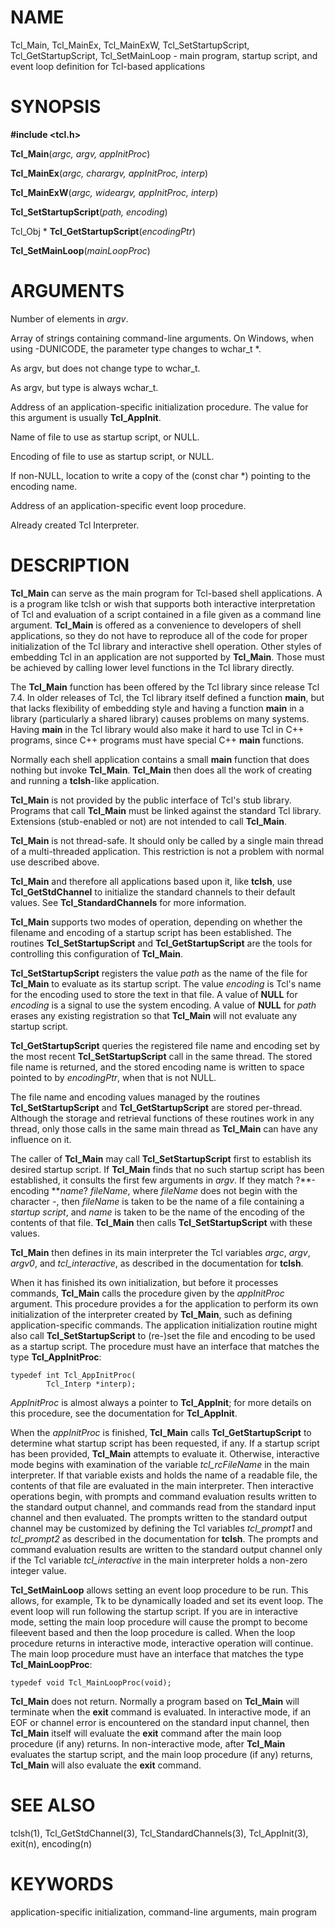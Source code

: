 # NAME

Tcl_Main, Tcl_MainEx, Tcl_MainExW, Tcl_SetStartupScript,
Tcl_GetStartupScript, Tcl_SetMainLoop - main program, startup script,
and event loop definition for Tcl-based applications

# SYNOPSIS

**#include \<tcl.h\>**

**Tcl_Main**(*argc, argv, appInitProc*)

**Tcl_MainEx**(*argc, charargv, appInitProc, interp*)

**Tcl_MainExW**(*argc, wideargv, appInitProc, interp*)

**Tcl_SetStartupScript**(*path, encoding*)

Tcl_Obj \* **Tcl_GetStartupScript**(*encodingPtr*)

**Tcl_SetMainLoop**(*mainLoopProc*)

# ARGUMENTS

Number of elements in *argv*.

Array of strings containing command-line arguments. On Windows, when
using -DUNICODE, the parameter type changes to wchar_t \*.

As argv, but does not change type to wchar_t.

As argv, but type is always wchar_t.

Address of an application-specific initialization procedure. The value
for this argument is usually **Tcl_AppInit**.

Name of file to use as startup script, or NULL.

Encoding of file to use as startup script, or NULL.

If non-NULL, location to write a copy of the (const char \*) pointing to
the encoding name.

Address of an application-specific event loop procedure.

Already created Tcl Interpreter.

# DESCRIPTION

**Tcl_Main** can serve as the main program for Tcl-based shell
applications. A is a program like tclsh or wish that supports both
interactive interpretation of Tcl and evaluation of a script contained
in a file given as a command line argument. **Tcl_Main** is offered as a
convenience to developers of shell applications, so they do not have to
reproduce all of the code for proper initialization of the Tcl library
and interactive shell operation. Other styles of embedding Tcl in an
application are not supported by **Tcl_Main**. Those must be achieved by
calling lower level functions in the Tcl library directly.

The **Tcl_Main** function has been offered by the Tcl library since
release Tcl 7.4. In older releases of Tcl, the Tcl library itself
defined a function **main**, but that lacks flexibility of embedding
style and having a function **main** in a library (particularly a shared
library) causes problems on many systems. Having **main** in the Tcl
library would also make it hard to use Tcl in C++ programs, since C++
programs must have special C++ **main** functions.

Normally each shell application contains a small **main** function that
does nothing but invoke **Tcl_Main**. **Tcl_Main** then does all the
work of creating and running a **tclsh**-like application.

**Tcl_Main** is not provided by the public interface of Tcl\'s stub
library. Programs that call **Tcl_Main** must be linked against the
standard Tcl library. Extensions (stub-enabled or not) are not intended
to call **Tcl_Main**.

**Tcl_Main** is not thread-safe. It should only be called by a single
main thread of a multi-threaded application. This restriction is not a
problem with normal use described above.

**Tcl_Main** and therefore all applications based upon it, like
**tclsh**, use **Tcl_GetStdChannel** to initialize the standard channels
to their default values. See **Tcl_StandardChannels** for more
information.

**Tcl_Main** supports two modes of operation, depending on whether the
filename and encoding of a startup script has been established. The
routines **Tcl_SetStartupScript** and **Tcl_GetStartupScript** are the
tools for controlling this configuration of **Tcl_Main**.

**Tcl_SetStartupScript** registers the value *path* as the name of the
file for **Tcl_Main** to evaluate as its startup script. The value
*encoding* is Tcl\'s name for the encoding used to store the text in
that file. A value of **NULL** for *encoding* is a signal to use the
system encoding. A value of **NULL** for *path* erases any existing
registration so that **Tcl_Main** will not evaluate any startup script.

**Tcl_GetStartupScript** queries the registered file name and encoding
set by the most recent **Tcl_SetStartupScript** call in the same thread.
The stored file name is returned, and the stored encoding name is
written to space pointed to by *encodingPtr*, when that is not NULL.

The file name and encoding values managed by the routines
**Tcl_SetStartupScript** and **Tcl_GetStartupScript** are stored
per-thread. Although the storage and retrieval functions of these
routines work in any thread, only those calls in the same main thread as
**Tcl_Main** can have any influence on it.

The caller of **Tcl_Main** may call **Tcl_SetStartupScript** first to
establish its desired startup script. If **Tcl_Main** finds that no such
startup script has been established, it consults the first few arguments
in *argv*. If they match ?**-encoding ***name*? *fileName*, where
*fileName* does not begin with the character *-*, then *fileName* is
taken to be the name of a file containing a *startup script*, and *name*
is taken to be the name of the encoding of the contents of that file.
**Tcl_Main** then calls **Tcl_SetStartupScript** with these values.

**Tcl_Main** then defines in its main interpreter the Tcl variables
*argc*, *argv*, *argv0*, and *tcl_interactive*, as described in the
documentation for **tclsh**.

When it has finished its own initialization, but before it processes
commands, **Tcl_Main** calls the procedure given by the *appInitProc*
argument. This procedure provides a for the application to perform its
own initialization of the interpreter created by **Tcl_Main**, such as
defining application-specific commands. The application initialization
routine might also call **Tcl_SetStartupScript** to (re-)set the file
and encoding to be used as a startup script. The procedure must have an
interface that matches the type **Tcl_AppInitProc**:

    typedef int Tcl_AppInitProc(
            Tcl_Interp *interp);

*AppInitProc* is almost always a pointer to **Tcl_AppInit**; for more
details on this procedure, see the documentation for **Tcl_AppInit**.

When the *appInitProc* is finished, **Tcl_Main** calls
**Tcl_GetStartupScript** to determine what startup script has been
requested, if any. If a startup script has been provided, **Tcl_Main**
attempts to evaluate it. Otherwise, interactive mode begins with
examination of the variable *tcl_rcFileName* in the main interpreter. If
that variable exists and holds the name of a readable file, the contents
of that file are evaluated in the main interpreter. Then interactive
operations begin, with prompts and command evaluation results written to
the standard output channel, and commands read from the standard input
channel and then evaluated. The prompts written to the standard output
channel may be customized by defining the Tcl variables *tcl_prompt1*
and *tcl_prompt2* as described in the documentation for **tclsh**. The
prompts and command evaluation results are written to the standard
output channel only if the Tcl variable *tcl_interactive* in the main
interpreter holds a non-zero integer value.

**Tcl_SetMainLoop** allows setting an event loop procedure to be run.
This allows, for example, Tk to be dynamically loaded and set its event
loop. The event loop will run following the startup script. If you are
in interactive mode, setting the main loop procedure will cause the
prompt to become fileevent based and then the loop procedure is called.
When the loop procedure returns in interactive mode, interactive
operation will continue. The main loop procedure must have an interface
that matches the type **Tcl_MainLoopProc**:

    typedef void Tcl_MainLoopProc(void);

**Tcl_Main** does not return. Normally a program based on **Tcl_Main**
will terminate when the **exit** command is evaluated. In interactive
mode, if an EOF or channel error is encountered on the standard input
channel, then **Tcl_Main** itself will evaluate the **exit** command
after the main loop procedure (if any) returns. In non-interactive mode,
after **Tcl_Main** evaluates the startup script, and the main loop
procedure (if any) returns, **Tcl_Main** will also evaluate the **exit**
command.

# SEE ALSO

tclsh(1), Tcl_GetStdChannel(3), Tcl_StandardChannels(3), Tcl_AppInit(3),
exit(n), encoding(n)

# KEYWORDS

application-specific initialization, command-line arguments, main
program

<!---
Copyright (c) 1994 The Regents of the University of California
Copyright (c) 1994-1996 Sun Microsystems, Inc
Copyright (c) 2000 Ajuba Solutions
-->

